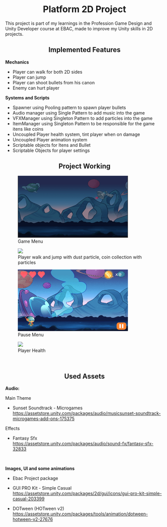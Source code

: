 **<h1 align="center"> Platform 2D Project </h1>**

This project is part of my learnings in the Profession Game Design and Unity Developer course at EBAC, made to improve my Unity skills in 2D projects.

**<h2 align="center">Implemented Features</h2>**

**Mechanics**
* Player can walk for both 2D sides
* Player can jump
* Player can shoot bullets from his canon
* Enemy can hurt player


**Systems and Scripts**
* Spawner using Pooling pattern to spawn player bullets
* Audio manager using Single Pattern to add music into the game
* VFXManager using Singleton Pattern to add particles into the game
* ItemManager using Singleton Pattern to be responsible for the game itens like coins
* Uncoupled Player health system, tint player when on damage
* Uncoupled Player animation system
* Scriptable objects for Itens and Bullet
* Scriptable Objects for player settings

</p>

**<h2 align="center">Project Working</h2>**

<figure>
  <img src="2D Platform\Assets\ImageVideo\Menu.gif" width="350">
  <figcaption>Game Menu</figcaption>
</figure>

<figure>
 <img src="2D Platform\Assets\ImageVideo\Walk.gif" width="350"> <figcaption>Player walk and jump with dust particle, coin collection with particles</figcaption>
</figure>

<figure>
 <img src="2D Platform\Assets\ImageVideo\Pause.gif" width="350">
<figcaption>Pause Menu</figcaption>
</figure>

<figure>
 <img src="2D Platform\Assets\ImageVideo\Enemy.gif" width="350"> 
<figcaption>Player Health</figcaption>
</figure>

<br>

**<h2 align="center">Used Assets </h2>**


**Audio:**

Main Theme
* Sunset Soundtrack - Microgames  
https://assetstore.unity.com/packages/audio/musicsunset-soundtrack-microgames-add-ons-175375


Effects
* Fantasy Sfx </br>
https://assetstore.unity.com/packages/audio/sound-fx/fantasy-sfx-32833
</br>

**Images, UI and some animations**
* Ebac Project package

* GUI PRO Kit - Simple Casual </br>
https://assetstore.unity.com/packages/2d/gui/icons/gui-pro-kit-simple-casual-203399

* DOTween (HOTween v2) </br>
https://assetstore.unity.com/packages/tools/animation/dotween-hotween-v2-27676







